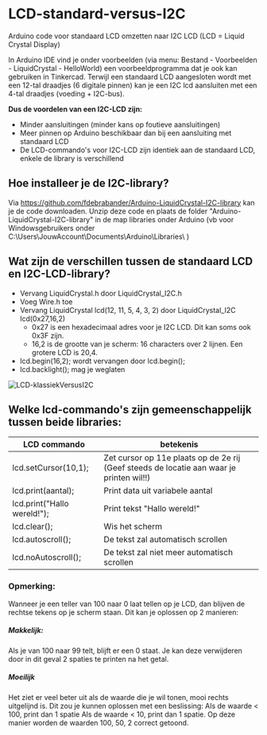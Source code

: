 # LCD-standard-versus-I2C
Arduino code voor standaard LCD omzetten naar I2C LCD
(LCD = Liquid Crystal Display)

In Arduino IDE vind je onder voorbeelden (via menu: Bestand - Voorbeelden - LiquidCrystal - HelloWorld) een voorbeeldprogramma dat je ook kan gebruiken in Tinkercad.
Terwijl een standaard LCD aangesloten wordt met een 12-tal draadjes (6 digitale pinnen) kan je een I2C lcd aansluiten met een 4-tal draadjes (voeding + I2C-bus).

**Dus de voordelen van een I2C-LCD zijn:**
* Minder aansluitingen (minder kans op foutieve aansluitingen)
* Meer pinnen op Arduino beschikbaar dan bij een aansluiting met standaard LCD
* De LCD-commando's voor I2C-LCD zijn identiek aan de standaard LCD, enkele de library is verschillend


## Hoe installeer je de I2C-library?
Via https://github.com/fdebrabander/Arduino-LiquidCrystal-I2C-library kan je de code downloaden.
Unzip deze code en plaats de folder "Arduino-LiquidCrystal-I2C-library" in de map libraries onder Arduino
(vb voor Windowsgebruikers onder C:\Users\JouwAccount\Documents\Arduino\Libraries\ )

## Wat zijn de verschillen tussen de standaard LCD en I2C-LCD-library?
* Vervang LiquidCrystal.h door LiquidCrystal_I2C.h
* Voeg Wire.h toe
* Vervang LiquidCrystal lcd(12, 11, 5, 4, 3, 2) door LiquidCrystal_I2C lcd(0x27,16,2)
  * 0x27 is een hexadecimaal adres voor je I2C LCD.  Dit kan soms ook 0x3F zijn.
  * 16,2 is de grootte van je scherm: 16 characters over 2 lijnen.  Een grotere LCD is 20,4.
* lcd.begin(16,2); wordt vervangen door lcd.begin(); 
* lcd.backlight();  mag je weglaten

![LCD-klassiekVersusI2C](https://user-images.githubusercontent.com/83965286/117681063-04566d00-b1b2-11eb-9f3c-deb9e1d0283f.PNG)

## Welke lcd-commando's zijn gemeenschappelijk tussen beide libraries:
LCD commando | betekenis
------------ | ---------
lcd.setCursor(10,1); | Zet cursor op 11e plaats op de 2e rij (Geef steeds de locatie aan waar je printen wil!!)
lcd.print(aantal);  | Print data uit variabele aantal
lcd.print("Hallo wereld!"); | Print tekst "Hallo wereld!"
lcd.clear(); | Wis het scherm
lcd.autoscroll(); | De tekst zal automatisch scrollen
lcd.noAutoscroll(); | De tekst zal niet meer automatisch scrollen

### Opmerking:
Wanneer je een teller van 100 naar 0 laat tellen op je LCD, dan blijven de rechtse tekens op je scherm staan. 
Dit kan je oplossen op 2 manieren:
##### Makkelijk:
Als je van 100 naar 99 telt, blijft er een 0 staat.  Je kan deze verwijderen door in dit geval 2 spaties te printen na het getal.

##### Moeilijk
Het ziet er veel beter uit als de waarde die je wil tonen, mooi rechts uitgelijnd is.
Dit zou je kunnen oplossen met een beslissing:
Als de waarde < 100, print dan 1 spatie
Als de waarde < 10, print dan 1 spatie.
Op deze manier worden de waarden 100, 50, 2 correct getoond.
